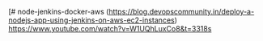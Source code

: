[# node-jenkins-docker-aws
(https://blog.devopscommunity.in/deploy-a-nodejs-app-using-jenkins-on-aws-ec2-instances)
https://www.youtube.com/watch?v=W1UQhLuxCo8&t=3318s
